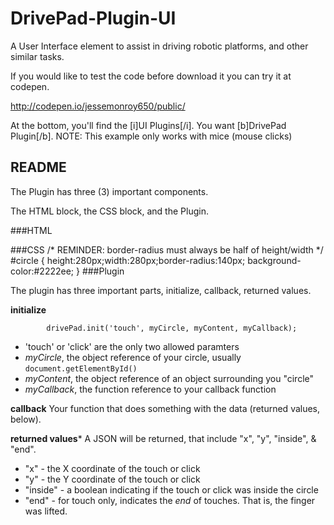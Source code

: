 # DrivePad-Plugin-UI
A User Interface element to assist in driving robotic platforms, and other similar tasks.

If you would like to test the code before download it you can try it at codepen.

http://codepen.io/jessemonroy650/public/

At the bottom, you'll find the [i]UI Plugins[/i].
You want [b]DrivePad Plugin[/b].
NOTE: This example only works with mice (mouse clicks)

## README 

The Plugin has three (3) important components.

The HTML block, the CSS block, and the Plugin.

###HTML
		<div id=circle></div>

###CSS
	/* REMINDER: border-radius must always be half of height/width */
	#circle {
		height:280px;width:280px;border-radius:140px;
		background-color:#2222ee;
	}
###Plugin

The plugin has three important parts, initialize, callback, returned values.

**initialize**
```
		drivePad.init('touch', myCircle, myContent, myCallback);
```
* 'touch' or 'click' are the only two allowed paramters
* *myCircle*, the object reference of your circle, usually `document.getElementById()`
* *myContent*, the object reference of an object surrounding you "circle"
* *myCallback*, the function reference to your callback function

**callback**
Your function that does something with the data (returned values, below).

**returned values***
A JSON will be returned, that include "x", "y", "inside", & "end".

* "x" - the X coordinate of the touch or click
* "y" - the Y coordinate of the touch or click
* "inside" -  a boolean indicating if the touch or click was inside the circle
* "end" - for touch only, indicates the *end* of touches. That is, the finger was lifted.















